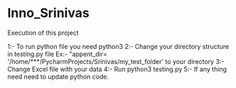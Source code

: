 # Inno_Srinivas

Execution of this project

1:- To run python file you need python3
2:- Change your directory structure in testing.py file Ex:- "appent_dir= '/home/***/PycharmProjects/Srinivas/my_test_folder'  to  your directory
3:- Change Excel file with your data 
4:- Run python3 testing.py
5:- If any thing need need to update python code.
